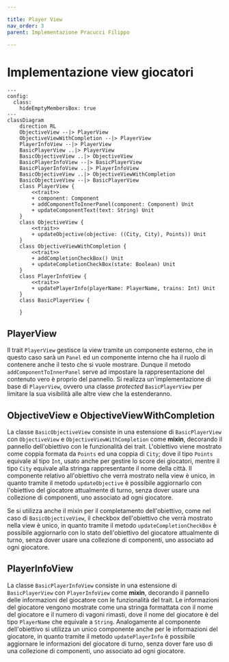 ```yaml
---

title: Player View
nav_order: 3
parent: Implementazione Pracucci Filippo

---
```


# Implementazione view giocatori

```mermaid
---
config:
  class:
    hideEmptyMembersBox: true
---
classDiagram
    direction RL
    ObjectiveView --|> PlayerView
    ObjectiveViewWithCompletion --|> PlayerView
    PlayerInfoView --|> PlayerView
    BasicPlayerView ..|> PlayerView
    BasicObjectiveView ..|> ObjectiveView
    BasicPlayerInfoView --|> BasicPlayerView
    BasicPlayerInfoView ..|> PlayerInfoView
    BasicObjectiveView ..|> ObjectiveViewWithCompletion
    BasicObjectiveView --|> BasicPlayerView
    class PlayerView {
        <<trait>>
        + component: Component
        + addComponentToInnerPanel(component: Component) Unit
        + updateComponentText(text: String) Unit
    }
    class ObjectiveView {
        <<trait>>
        + updateObjective(objective: ((City, City), Points)) Unit
    }
    class ObjectiveViewWithCompletion {
        <<trait>>
        + addCompletionCheckBox() Unit
        + updateCompletionCheckBox(state: Boolean) Unit
    }
    class PlayerInfoView {
        <<trait>>
        + updatePlayerInfo(playerName: PlayerName, trains: Int) Unit
    }
    class BasicPlayerView {
            
    }
```

## PlayerView

Il trait `PlayerView` gestisce la view tramite un componente esterno, che in questo caso sarà un `Panel` ed un
componente interno che ha il ruolo di contenere anche il testo che si vuole mostrare. Dunque il metodo
`addComponentToInnerPanel` serve ad impostare la rappresentazione del contenuto vero è proprio del pannello.
Si realizza un'implementazione di base di `PlayerView`, ovvero una classe _protected_ `BasicPlayerView` per limitare la
sua visibilità alle altre view che la estenderanno.

## ObjectiveView e ObjectiveViewWithCompletion

La classe `BasicObjectiveView` consiste in una estensione di `BasicPlayerView` con `ObjectiveView` e
`ObjectiveViewWithCompletion` come **mixin**, decorando il pannello dell'obiettivo con le funzionalità dei trait.
L'obiettivo viene mostrato come coppia formata da `Points` ed una coppia di `City`; dove il tipo `Points` equivale al
tipo `Int`, usato anche per gestire lo score dei giocatori, mentre il tipo `City` equivale alla stringa rappresentante
il nome della città. Il componente relativo all'obiettivo che verrà mostrato nella view è unico, in quanto tramite il
metodo `updateObjective` è possibile aggiornarlo con l'obiettivo del giocatore attualmente di turno, senza dover usare
una collezione di componenti, uno associato ad ogni giocatore.

Se si utilizza anche il mixin per il completamento dell'obiettivo, come nel caso di `BasicObjectiveView`, il checkbox
dell'obiettivo che verrà mostrato nella view è unico, in quanto tramite il metodo `updateCompletionCheckBox` è possibile
aggiornarlo con lo stato dell'obiettivo del giocatore attualmente di turno, senza dover usare una collezione di
componenti, uno associato ad ogni giocatore.

## PlayerInfoView

La classe `BasicPlayerInfoView` consiste in una estensione di `BasicPlayerView` con `PlayerInfoView` come **mixin**,
decorando il pannello delle informazioni del giocatore con le funzionalità del trait. Le informazioni del giocatore
vengono mostrate come una stringa formattata con il nome del giocatore e il numero di vagoni rimasti, dove il nome del
giocatore è del tipo `PlayerName` che equivale a `String`. Analogamente al componente dell'obiettivo si utilizza un
unico componente anche per le informazioni del giocatore, in quanto tramite il metodo `updatePlayerInfo` è possibile
aggiornare le informazioni del giocatore di turno, senza dover fare uso di una collezione di componenti, uno associato
ad ogni giocatore.
